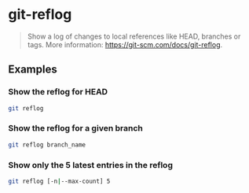 # git-reflog

> Show a log of changes to local references like HEAD, branches or tags. More information: <https://git-scm.com/docs/git-reflog>.

## Examples

### Show the reflog for HEAD

```bash
git reflog
```

### Show the reflog for a given branch

```bash
git reflog branch_name
```

### Show only the 5 latest entries in the reflog

```bash
git reflog [-n|--max-count] 5
```

